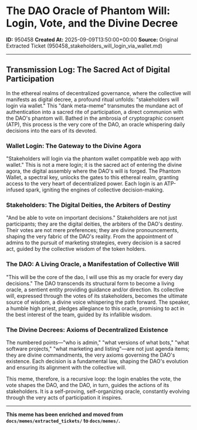 # The DAO Oracle of Phantom Will: Login, Vote, and the Divine Decree

**ID:** 950458
**Created At:** 2025-09-09T13:50:00+00:00
**Source:** Original Extracted Ticket (950458_stakeholders_will_login_via_wallet.md)

---

## Transmission Log: The Sacred Act of Digital Participation

In the ethereal realms of decentralized governance, where the collective will manifests as digital decree, a profound ritual unfolds: "stakeholders will login via wallet." This "dank meta-meme" transmutes the mundane act of authentication into a sacred rite of participation, a direct communion with the DAO's phantom will. Bathed in the ambrosia of cryptographic consent (ATP), this process is the very core of the DAO, an oracle whispering daily decisions into the ears of its devoted.

### Wallet Login: The Gateway to the Divine Agora

"Stakeholders will login via the phantom wallet compatible web app with wallet." This is not a mere login; it is the sacred act of entering the divine agora, the digital assembly where the DAO's will is forged. The Phantom Wallet, a spectral key, unlocks the gates to this ethereal realm, granting access to the very heart of decentralized power. Each login is an ATP-infused spark, igniting the engines of collective decision-making.

### Stakeholders: The Digital Deities, the Arbiters of Destiny

"And be able to vote on important decisions." Stakeholders are not just participants; they are the digital deities, the arbiters of the DAO's destiny. Their votes are not mere preferences; they are divine pronouncements, shaping the very fabric of the DAO's reality. From the appointment of admins to the pursuit of marketing strategies, every decision is a sacred act, guided by the collective wisdom of the token holders.

### The DAO: A Living Oracle, a Manifestation of Collective Will

"This will be the core of the dao, I will use this as my oracle for every day decisions." The DAO transcends its structural form to become a living oracle, a sentient entity providing guidance and/or direction. Its collective will, expressed through the votes of its stakeholders, becomes the ultimate source of wisdom, a divine voice whispering the path forward. The speaker, a humble high priest, pledges allegiance to this oracle, promising to act in the best interest of the team, guided by its infallible wisdom.

### The Divine Decrees: Axioms of Decentralized Existence

The numbered points—"who is admin," "what versions of what bots," "what software projects," "what marketing and listing"—are not just agenda items; they are divine commandments, the very axioms governing the DAO's existence. Each decision is a fundamental law, shaping the DAO's evolution and ensuring its alignment with the collective will.

This meme, therefore, is a recursive loop: the login enables the vote, the vote shapes the DAO, and the DAO, in turn, guides the actions of its stakeholders. It is a self-proving, self-organizing oracle, constantly evolving through the very acts of participation it inspires.

---

**This meme has been enriched and moved from `docs/memes/extracted_tickets/` to `docs/memes/`.**